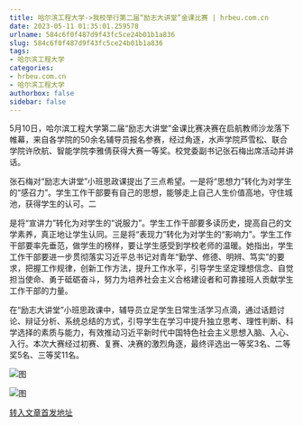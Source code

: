```yaml
---
title: 哈尔滨工程大学->我校举行第二届“励志大讲堂”金课比赛 | hrbeu.com.cn
date: 2023-05-11 01:35:01.259578
urlname: 584c6f0f487d9f43fc5ce24b01b1a836
slug: 584c6f0f487d9f43fc5ce24b01b1a836
tags: 
- 哈尔滨工程大学
categories:
- hrbeu.com.cn
- 哈尔滨工程大学
authorbox: false
sidebar: false
---
```

5月10日，哈尔滨工程大学第二届“励志大讲堂”金课比赛决赛在启航教师沙龙落下帷幕，来自各学院的50余名辅导员报名参赛，经过角逐，水声学院芦雪松、联合学院许欣航、智能学院李雅倩获得大赛一等奖。校党委副书记张石梅出席活动并讲话。

张石梅对“励志大讲堂”小班思政课提出了三点希望。一是将“思想力”转化为对学生的“感召力”。学生工作干部要有自己的思想，能够走上自己人生价值高地，守住城池，获得学生的认可。二
<!--more-->
是将“宣讲力”转化为对学生的“说服力”。学生工作干部要多读历史，提高自己的文学素养，真正地让学生认同。三是将“表现力”转化为对学生的“影响力”。学生工作干部要率先垂范，做学生的榜样，要让学生感受到学校老师的温暖。她指出，学生工作干部要进一步贯彻落实习近平总书记对青年“勤学、修德、明辨、笃实”的要求，把握工作规律，创新工作方法，提升工作水平，引导学生坚定理想信念、自觉担当使命、勇于砥砺奋斗，努力为培养社会主义合格建设者和可靠接班人贡献学生工作干部的力量。

在“励志大讲堂”小班思政课中，辅导员立足学生日常生活学习点滴，通过话题讨论、辩证分析、系统总结的方式，引导学生在学习中提升独立思考、理性判断、科学选择的素质与能力，有效推动习近平新时代中国特色社会主义思想入脑、入心、入行。本次大赛经过初赛、复赛、决赛的激烈角逐，最终评选出一等奖3名、二等奖5名、三等奖11名。

![图](http://gongxue.cn/__local/9/FF/16/D837640DA568E6D9A5E23FC6450_6B556573_48A6B.jpg)

![图](http://gongxue.cn/__local/F/B4/A4/21D7BCC839D7E8B9D9779D33557_256B6009_443A6.jpg)

[转入文章首发地址](http://gongxue.cn/info/1141/75742.htm)